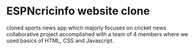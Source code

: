 # ESPNcricinfo website clone
cloned sports news app which majorly focuses on cricket news collaborative project accomplished with a team of 4 members where we used basics of HTML, CSS and Javascript.
